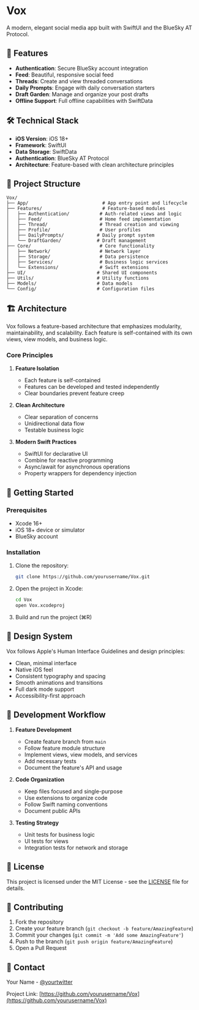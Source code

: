 # Vox

A modern, elegant social media app built with SwiftUI and the BlueSky AT Protocol.

## 🚀 Features

- **Authentication**: Secure BlueSky account integration
- **Feed**: Beautiful, responsive social feed
- **Threads**: Create and view threaded conversations
- **Daily Prompts**: Engage with daily conversation starters
- **Draft Garden**: Manage and organize your post drafts
- **Offline Support**: Full offline capabilities with SwiftData

## 🛠️ Technical Stack

- **iOS Version**: iOS 18+
- **Framework**: SwiftUI
- **Data Storage**: SwiftData
- **Authentication**: BlueSky AT Protocol
- **Architecture**: Feature-based with clean architecture principles

## 📱 Project Structure

```
Vox/
├── App/                           # App entry point and lifecycle
├── Features/                      # Feature-based modules
│   ├── Authentication/           # Auth-related views and logic
│   ├── Feed/                     # Home feed implementation
│   ├── Thread/                   # Thread creation and viewing
│   ├── Profile/                  # User profiles
│   ├── DailyPrompts/            # Daily prompt system
│   └── DraftGarden/             # Draft management
├── Core/                         # Core functionality
│   ├── Network/                  # Network layer
│   ├── Storage/                  # Data persistence
│   ├── Services/                 # Business logic services
│   └── Extensions/               # Swift extensions
├── UI/                          # Shared UI components
├── Utils/                       # Utility functions
├── Models/                      # Data models
└── Config/                      # Configuration files
```

## 🏗️ Architecture

Vox follows a feature-based architecture that emphasizes modularity, maintainability, and scalability. Each feature is self-contained with its own views, view models, and business logic.

### Core Principles

1. **Feature Isolation**
   - Each feature is self-contained
   - Features can be developed and tested independently
   - Clear boundaries prevent feature creep

2. **Clean Architecture**
   - Clear separation of concerns
   - Unidirectional data flow
   - Testable business logic

3. **Modern Swift Practices**
   - SwiftUI for declarative UI
   - Combine for reactive programming
   - Async/await for asynchronous operations
   - Property wrappers for dependency injection

## 🚀 Getting Started

### Prerequisites

- Xcode 16+
- iOS 18+ device or simulator
- BlueSky account

### Installation

1. Clone the repository:
   ```bash
   git clone https://github.com/yourusername/Vox.git
   ```

2. Open the project in Xcode:
   ```bash
   cd Vox
   open Vox.xcodeproj
   ```

3. Build and run the project (⌘R)

## 🎨 Design System

Vox follows Apple's Human Interface Guidelines and design principles:

- Clean, minimal interface
- Native iOS feel
- Consistent typography and spacing
- Smooth animations and transitions
- Full dark mode support
- Accessibility-first approach

## 🔄 Development Workflow

1. **Feature Development**
   - Create feature branch from `main`
   - Follow feature module structure
   - Implement views, view models, and services
   - Add necessary tests
   - Document the feature's API and usage

2. **Code Organization**
   - Keep files focused and single-purpose
   - Use extensions to organize code
   - Follow Swift naming conventions
   - Document public APIs

3. **Testing Strategy**
   - Unit tests for business logic
   - UI tests for views
   - Integration tests for network and storage

## 📝 License

This project is licensed under the MIT License - see the [LICENSE](LICENSE) file for details.

## 🤝 Contributing

1. Fork the repository
2. Create your feature branch (`git checkout -b feature/AmazingFeature`)
3. Commit your changes (`git commit -m 'Add some AmazingFeature'`)
4. Push to the branch (`git push origin feature/AmazingFeature`)
5. Open a Pull Request

## 📧 Contact

Your Name - [@yourtwitter](https://twitter.com/yourtwitter)

Project Link: [https://github.com/yourusername/Vox](https://github.com/yourusername/Vox) 